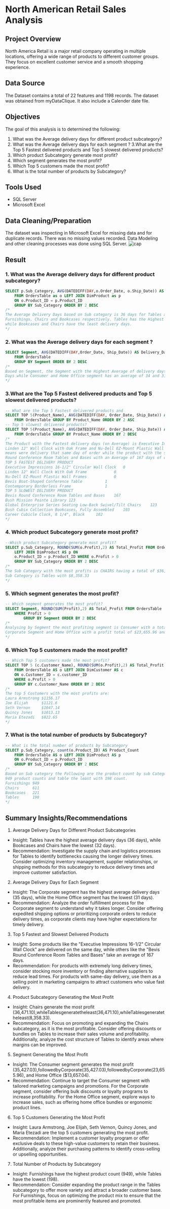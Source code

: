 # North American Retail Sales Analysis
## Project Overview
North America Retail is a major retail company operating in multiple locations, offering a wide range of products to different customer groups. They focus on excellent customer service and a smooth shopping experience.
## Data Source
The Dataset contains a total of 22 features and 1198 records. The dataset was obtained from myDataClique. It also include a Calender date file.
## Objectives
The goal of this analysis is to determined the following:
1. What was the Average delivery days for different product subcategory?
2. What was the Average delivery days for each segment ?
3.What are the Top 5 Fastest delivered products and Top 5 slowest delivered products?
4. Which product Subcategory generate most profit?
5. Which segment generates the most profit?
6. Which Top 5 customers made the most profit?
7. What is the total number of products by Subcategory?
## Tools Used
- SQL Server
- Microsoft Excel
## Data Cleaning/Preparation
The dataset was inspecting in Microsoft Excel for missing data and for duplicate records. There was no missing values recorded.
Data Modeling and other cleaning processes was done using SQL Server. 
![cap](https://github.com/user-attachments/assets/1b9c7ad9-7fe7-49dd-affc-e84e846b1a69)

## Result
### 1. What was the Average delivery days for different product subcategory?
~~~ sql
SELECT p.Sub_Category, AVG(DATEDIFF(DAY,o.Order_Date, o.Ship_Date)) AS Delivery_Days
	FROM OrdersTable as o LEFT JOIN DimProduct as p 
	ON o.Product_ID = p.Product_ID
	GROUP BY Sub_Category ORDER BY 2 DESC
/*
The Average Delivery Days based on Sub category is 36 days for Tables and 34, 32 and 32 for 
Furnishings, Chairs and Bookcases respectively. Tables has the Highest Average Delivery Days
while Bookcases and Chairs have the least delivery days.
*/
~~~
### 2. What was the Average delivery days for each segment ?
~~~ sql
SELECT Segment, AVG(DATEDIFF(DAY,Order_Date, Ship_Date)) AS Delivery_Days
	FROM OrdersTable 
	GROUP BY Segment ORDER BY 2 DESC
/*
Based on Segment, the Segment with the Highest Average of delivery days is Corporate with 35 Average
Days while Consumer and Home Office segment has an average of 34 and 31 days respectively.
*/
~~~
### 3.What are the Top 5 Fastest delivered products and Top 5 slowest delivered products?
~~~ sql
-- What are the Top 5 Fastest delivered products and 
SELECT TOP 5(Product_Name), AVG(DATEDIFF(DAY, Order_Date, Ship_Date)) AS Delivery_Days
	FROM OrdersTable GROUP BY Product_Name ORDER BY 2 ASC
-- Top 5 slowest delivered products?
SELECT TOP 5(Product_Name), AVG(DATEDIFF(DAY, Order_Date, Ship_Date)) AS Delivery_Days
	FROM OrdersTable GROUP BY Product_Name ORDER BY 2 DESC
/*
The Product with the Fastest delivery days (on Average) is Executive Impression 16-1/2' Circular Wall Clock,
Linden 12" Wall Clock with Oak Frame and Nu-Dell EZ-Mount Plastic Wall Frame with the average of 0 day which
means were delivery that same day of order while the product with the slowest delivery rate is Bevis Round
Round Conference Room Tables and Bases with an Average of 167 days of delivery.
TOP 5 FASTEST DELIVERY PRODUCT
Executive Impressions 16-1/2" Circular Wall Clock	0
Linden 12" Wall Clock With Oak Frame			0
Nu-Dell EZ-Mount Plastic Wall Frames			0
Bevis Boat-Shaped Conference Table			1
Contemporary Borderless Frame				1
TOP 5 SLOWEST DELIVERY PRODUCT
Bevis Round Conference Room Tables and Bases	167
Bush Mission Pointe Library	123
Global Enterprise Series Seating Low-Back Swivel/Tilt Chairs	123
Bush Cubix Collection Bookcases, Fully Assembled	103
Career Cubicle Clock, 8 1/4", Black		102
*/
~~~
### 4. Which product Subcategory generate most profit?
~~~ sql
--Which product Subcategory generate most profit?
SELECT p.Sub_Category, ROUND(SUM(o.Profit),2) AS Total_Profit FROM OrdersTable AS o
	LEFT JOIN DimProduct AS p ON 
	o.Product_ID = p.Product_ID WHERE o.Profit > 0
	GROUP BY Sub_Category ORDER BY 2 DESC
/*
The Sub Category with the most profits is CHAIRS having a total of $36,471.10 as Profit while the least profiting 
Sub Category is Tables with $8,358.33
*/
~~~
### 5. Which segment generates the most profit?
~~~ sql
-- Which segment generates the most profit?
SELECT Segment, ROUND(SUM(Profit),2) AS Total_Profit FROM OrdersTable 
	WHERE Profit > 0
		GROUP BY Segment ORDER BY 2 DESC
/*
Analysing by Segment the most profiting segment is Consumer with a total of $35,427.03 as profit followed closely by
Corporate Segment and Home Office with a profit total of $23,655.96 and $13,657.04 with the least being Home Office.
*/
~~~
### 6. Which Top 5 customers made the most profit?
~~~ sql
-- Which Top 5 customers made the most profit?
SELECT TOP 5 (c.Customer_Name), ROUND(SUM(o.Profit),2) AS Total_Profit 
	FROM OrdersTable AS o LEFT JOIN DimCustomer AS c
	ON o.Customer_ID = c.customer_ID 
	WHERE o.Profit > 0
	GROUP BY c.Customer_Name ORDER BY 2 DESC
/*
The top 5 Costomers with the most profits are:
Laura Armstrong	$1156.17
Joe Elijah		$1121.6
Seth Vernon		$1047.14
Quincy Jones	$1013.13
Maria Etezadi	$822.65
*/
~~~
### 7. What is the total number of products by Subcategory?
~~~ sql
-- What is the total number of products by Subcategory
SELECT p.Sub_Category, count(o.Product_ID) AS Product_Count
	FROM OrdersTable AS o LEFT JOIN DimProduct AS p
	ON o.Product_ID = p.Product_ID
	GROUP BY Sub_Category ORDER BY 2 DESC
/*
Based on Sub category the Following are the product count by sub Category with Furnishings topping the list with
949 product counts and table the least with 198 count.
Furnishings	949
Chairs		611
Bookcases	221
Tables		198
*/
~~~
## Summary Insights/Recommendations
1. Average Delivery Days for Different Product Subcategories
- Insight: Tables have the highest average delivery days (36 days), while Bookcases and Chairs have the lowest (32 days).
- Recommendation: Investigate the supply chain and logistics processes for Tables to identify bottlenecks causing the longer delivery times. Consider optimizing inventory management, supplier relationships, or shipping methods for this subcategory to reduce delivery times and improve customer satisfaction.
2. Average Delivery Days for Each Segment
- Insight: The Corporate segment has the highest average delivery days (35 days), while the Home Office segment has the lowest (31 days).
- Recommendation: Analyze the order fulfillment process for the Corporate segment to understand why it takes longer. Consider offering expedited shipping options or prioritizing corporate orders to reduce delivery times, as corporate clients may have higher expectations for timely delivery.
3. Top 5 Fastest and Slowest Delivered Products
- Insight: Some products like the "Executive Impressions 16-1/2" Circular Wall Clock" are delivered on the same day, while others like the "Bevis Round Conference Room Tables and Bases" take an average of 167 days.
- Recommendation: For products with extremely long delivery times, consider stocking more inventory or finding alternative suppliers to reduce lead times. For products with same-day delivery, use them as a selling point in marketing campaigns to attract customers who value fast delivery.
4. Product Subcategory Generating the Most Profit
- Insight: Chairs generate the most profit (36,471.10),whileTablesgeneratetheleast(36,471.10),whileTablesgeneratetheleast(8,358.33).
- Recommendation: Focus on promoting and expanding the Chairs subcategory, as it is the most profitable. Consider offering discounts or bundles on Tables to increase their sales volume and profitability. Additionally, analyze the cost structure of Tables to identify areas where margins can be improved.
5. Segment Generating the Most Profit
- Insight: The Consumer segment generates the most profit (35,427.03),followedbyCorporate(35,427.03),followedbyCorporate(23,655.96), and Home Office ($13,657.04).
- Recommendation: Continue to target the Consumer segment with tailored marketing campaigns and promotions. For the Corporate segment, consider offering bulk discounts or loyalty programs to increase profitability. For the Home Office segment, explore ways to increase sales, such as offering home office bundles or ergonomic product lines.
6. Top 5 Customers Generating the Most Profit
- Insight: Laura Armstrong, Joe Elijah, Seth Vernon, Quincy Jones, and Maria Etezadi are the top 5 customers generating the most profit.
- Recommendation: Implement a customer loyalty program or offer exclusive deals to these high-value customers to retain their business. Additionally, analyze their purchasing patterns to identify cross-selling or upselling opportunities.
7. Total Number of Products by Subcategory
- Insight: Furnishings have the highest product count (949), while Tables have the lowest (198).
- Recommendation: Consider expanding the product range in the Tables subcategory to offer more variety and attract a broader customer base. For Furnishings, focus on optimizing the product mix to ensure that the most profitable items are prominently featured and promoted.


